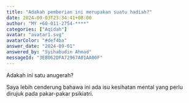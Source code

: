 ```yaml
---
title: "Adakah pemberian ini merupakan suatu hadiah?"
date: 2024-09-03T23:34:41+08:00
author: "MY +60-011-2754-****"
categories: ["Aqidah"]
avatar: "avatar1.svg"
avatarColor: "#def4ba"
answer_date: "2024-09-01"
answered_by: "Syihabudin Ahmad"
messageId: "3EB062DFA72967A01AA00F"
---
```


Adakah ini satu anugerah?

<!--more-->

Saya lebih cenderung bahawa ini ada isu kesihatan mental yang perlu dirujuk pada pakar-pakar psikiatri.
